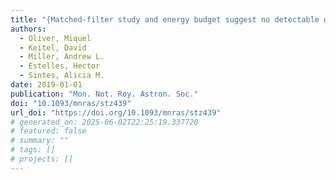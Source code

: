 ```yaml
---
title: "{Matched-filter study and energy budget suggest no detectable gravitational-wave 'extended emission' from GW170817}"
authors:
  - Oliver, Miquel
  - Keitel, David
  - Miller, Andrew L.
  - Estelles, Hector
  - Sintes, Alicia M.
date: 2019-01-01
publication: "Mon. Not. Roy. Astron. Soc."
doi: "10.1093/mnras/stz439"
url_doi: "https://doi.org/10.1093/mnras/stz439"
# generated_on: 2025-06-02T22:25:19.337720
# featured: false
# summary: ""
# tags: []
# projects: []
---
```

